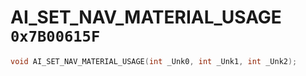 # AI_SET_NAV_MATERIAL_USAGE `0x7B00615F`

```cpp
void AI_SET_NAV_MATERIAL_USAGE(int _Unk0, int _Unk1, int _Unk2);
```